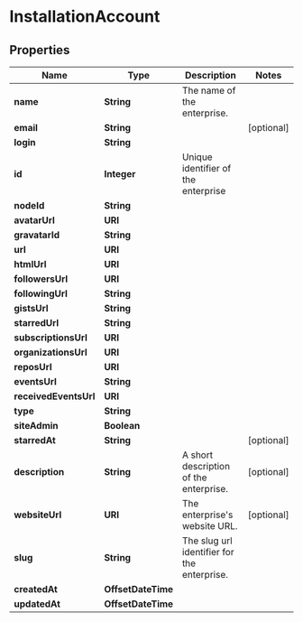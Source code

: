 

# InstallationAccount


## Properties

| Name | Type | Description | Notes |
|------------ | ------------- | ------------- | -------------|
|**name** | **String** | The name of the enterprise. |  |
|**email** | **String** |  |  [optional] |
|**login** | **String** |  |  |
|**id** | **Integer** | Unique identifier of the enterprise |  |
|**nodeId** | **String** |  |  |
|**avatarUrl** | **URI** |  |  |
|**gravatarId** | **String** |  |  |
|**url** | **URI** |  |  |
|**htmlUrl** | **URI** |  |  |
|**followersUrl** | **URI** |  |  |
|**followingUrl** | **String** |  |  |
|**gistsUrl** | **String** |  |  |
|**starredUrl** | **String** |  |  |
|**subscriptionsUrl** | **URI** |  |  |
|**organizationsUrl** | **URI** |  |  |
|**reposUrl** | **URI** |  |  |
|**eventsUrl** | **String** |  |  |
|**receivedEventsUrl** | **URI** |  |  |
|**type** | **String** |  |  |
|**siteAdmin** | **Boolean** |  |  |
|**starredAt** | **String** |  |  [optional] |
|**description** | **String** | A short description of the enterprise. |  [optional] |
|**websiteUrl** | **URI** | The enterprise&#39;s website URL. |  [optional] |
|**slug** | **String** | The slug url identifier for the enterprise. |  |
|**createdAt** | **OffsetDateTime** |  |  |
|**updatedAt** | **OffsetDateTime** |  |  |



